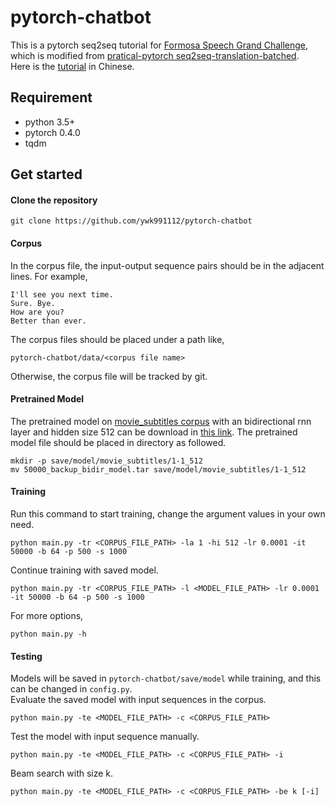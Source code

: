 # pytorch-chatbot
This is a pytorch seq2seq tutorial for [Formosa Speech Grand Challenge](https://fgc.stpi.narl.org.tw/activity/techai), which is modified from [pratical-pytorch seq2seq-translation-batched](https://github.com/spro/practical-pytorch/blob/master/seq2seq-translation/seq2seq-translation-batched.ipynb).  
Here is the [tutorial](https://fgc.stpi.narl.org.tw/activity/videoDetail/4b1141305df38a7c015e194f22f8015b) in Chinese.

## Requirement
* python 3.5+
* pytorch 0.4.0
* tqdm

## Get started
#### Clone the repository
```
git clone https://github.com/ywk991112/pytorch-chatbot
```
#### Corpus
In the corpus file, the input-output sequence pairs should be in the adjacent lines. For example, 
```
I'll see you next time.
Sure. Bye.
How are you?
Better than ever.
```
The corpus files should be placed under a path like,
```
pytorch-chatbot/data/<corpus file name>
```
Otherwise, the corpus file will be tracked by git.
#### Pretrained Model
The pretrained model on [movie\_subtitles corpus](https://www.space.ntu.edu.tw/navigate/s/229EDD285D994B82B72CEDE5B5CA0CE0QQY) with an bidirectional rnn layer and
hidden size 512 can be download in [this link](https://www.space.ntu.edu.tw/navigate/s/D287C8C95A0B4877B8666A45D5D318C0QQY).
The pretrained model file should be placed in directory as followed.
```
mkdir -p save/model/movie_subtitles/1-1_512
mv 50000_backup_bidir_model.tar save/model/movie_subtitles/1-1_512
```
#### Training
Run this command to start training, change the argument values in your own need.
```
python main.py -tr <CORPUS_FILE_PATH> -la 1 -hi 512 -lr 0.0001 -it 50000 -b 64 -p 500 -s 1000
```
Continue training with saved model.
```
python main.py -tr <CORPUS_FILE_PATH> -l <MODEL_FILE_PATH> -lr 0.0001 -it 50000 -b 64 -p 500 -s 1000
```
For more options,
```
python main.py -h
```
#### Testing
Models will be saved in `pytorch-chatbot/save/model` while training, and this can be changed in `config.py`.  
Evaluate the saved model with input sequences in the corpus.
```
python main.py -te <MODEL_FILE_PATH> -c <CORPUS_FILE_PATH>
```
Test the model with input sequence manually.
```
python main.py -te <MODEL_FILE_PATH> -c <CORPUS_FILE_PATH> -i
```
Beam search with size k.
```
python main.py -te <MODEL_FILE_PATH> -c <CORPUS_FILE_PATH> -be k [-i] 
```
